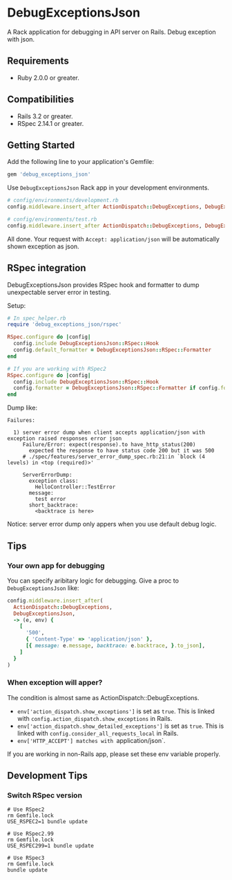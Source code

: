 DebugExceptionsJson
===================

A Rack application for debugging in API server on Rails. Debug exception with json.

## Requirements
- Ruby 2.0.0 or greater.

## Compatibilities
- Rails 3.2 or greater.
- RSpec 2.14.1 or greater.

## Getting Started
Add the following line to your application's Gemfile:

```ruby
gem 'debug_exceptions_json'
```

Use `DebugExceptionsJson` Rack app in your development environments.

```ruby
# config/environments/development.rb
config.middleware.insert_after ActionDispatch::DebugExceptions, DebugExceptionsJson

# config/environments/test.rb
config.middleware.insert_after ActionDispatch::DebugExceptions, DebugExceptionsJson
```

All done. Your request with `Accept: application/json` will be automatically shown exception as json.

## RSpec integration
DebugExceptionsJson provides RSpec hook and formatter to dump unexpectable server error in testing.

Setup:

```ruby
# In spec_helper.rb
require 'debug_exceptions_json/rspec'

RSpec.configure do |config|
  config.include DebugExceptionsJson::RSpec::Hook
  config.default_formatter = DebugExceptionsJson::RSpec::Formatter
end

# If you are working with RSpec2
RSpec.configure do |config|
  config.include DebugExceptionsJson::RSpec::Hook
  config.formatter = DebugExceptionsJson::RSpec::Formatter if config.formatters.empty?
end
```

Dump like:

```
Failures:

  1) server error dump when client accepts application/json with exception raised responses error json
     Failure/Error: expect(response).to have_http_status(200)
       expected the response to have status code 200 but it was 500
     # ./spec/features/server_error_dump_spec.rb:21:in `block (4 levels) in <top (required)>'

     ServerErrorDump:
       exception class:
         HelloController::TestError
       message:
         test error
       short_backtrace:
         <backtrace is here>
```

Notice: server error dump only appers when you use default debug logic.

## Tips
### Your own app for debugging
You can specify aribitary logic for debugging. Give a proc to `DebugExceptionsJson` like:

```ruby
config.middleware.insert_after(
  ActionDispatch::DebugExceptions,
  DebugExceptionsJson,
  -> (e, env) {
    [
      '500',
      { 'Content-Type' => 'application/json' },
      [{ message: e.message, backtrace: e.backtrace, }.to_json],
    ]
  }
)
```


### When exception will apper?
The condition is almost same as ActionDispatch::DebugExceptions.

- `env['action_dispatch.show_exceptions']` is set as `true`. This is linked with `config.action_dispatch.show_exceptions` in Rails.
- `env['action_dispatch.show_detailed_exceptions']` is set as `true`. This is linked with `config.consider_all_requests_local` in Rails.
- `env['HTTP_ACCEPT'] matches with `application/json`.

If you are working in non-Rails app, please set these env variable properly.


## Development Tips
### Switch RSpec version
```
# Use RSpec2
rm Gemfile.lock
USE_RSPEC2=1 bundle update

# Use RSpec2.99
rm Gemfile.lock
USE_RSPEC299=1 bundle update

# Use RSpec3
rm Gemfile.lock
bundle update
```
